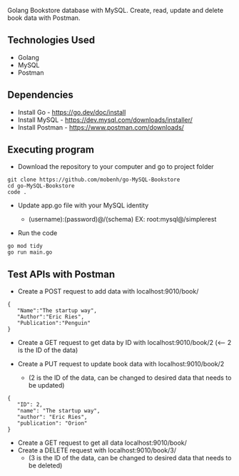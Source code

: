 Golang Bookstore database with MySQL. Create, read, update and delete book data with Postman. 

## Technologies Used
* Golang
* MySQL
* Postman


## Dependencies
* Install Go - https://go.dev/doc/install
* Install MySQL - https://dev.mysql.com/downloads/installer/
* Install Postman - https://www.postman.com/downloads/


## Executing program
* Download the repository to your computer and go to project folder
```
git clone https://github.com/mobenh/go-MySQL-Bookstore
cd go-MySQL-Bookstore
code .
```


* Update app.go file with your MySQL identity
  * (username):(password)@/(schema) EX: root:mysql@/simplerest
 


* Run the code
```
go mod tidy
go run main.go
```
  
## Test APIs with Postman
 * Create a POST request to add data with localhost:9010/book/
 ```
{
    "Name":"The startup way",
    "Author":"Eric Ries",
    "Publication":"Penguin"
}
 ```
 * Create a GET request to get data by ID with localhost:9010/book/2 (<-- 2 is the ID of the data)
 
 * Create a PUT request to update book data with localhost:9010/book/2
   * (2 is the ID of the data, can be changed to desired data that needs to be updated)
 ```
{
    "ID": 2,
    "name": "The startup way",
    "author": "Eric Ries",
    "publication": "Orion"
}
 ```
 * Create a GET request to get all data localhost:9010/book/
 * Create a DELETE request with localhost:9010/book/3/
   * (3 is the ID of the data, can be changed to desired data that needs to be deleted)
